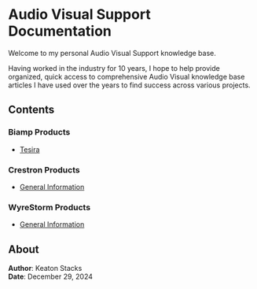 <link rel="stylesheet" href="styles.css">

# Audio Visual Support Documentation

Welcome to my personal Audio Visual Support knowledge base.

Having worked in the industry for 10 years, I hope to help provide organized, quick access to comprehensive Audio Visual knowledge base articles I have used over the years to find success across various projects.

## Contents

### Biamp Products
- [Tesira](biamp/tesira.md)

### Crestron Products
- [General Information](crestron/general.md)

### WyreStorm Products
- [General Information](wyrestorm/general.md)

## About

**Author**: Keaton Stacks  
**Date**: December 29, 2024